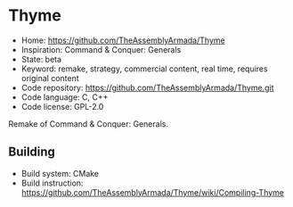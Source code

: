 # Thyme

- Home: https://github.com/TheAssemblyArmada/Thyme
- Inspiration: Command & Conquer: Generals
- State: beta
- Keyword: remake, strategy, commercial content, real time, requires original content
- Code repository: https://github.com/TheAssemblyArmada/Thyme.git
- Code language: C, C++
- Code license: GPL-2.0

Remake of Command & Conquer: Generals.

## Building

- Build system: CMake
- Build instruction: https://github.com/TheAssemblyArmada/Thyme/wiki/Compiling-Thyme
